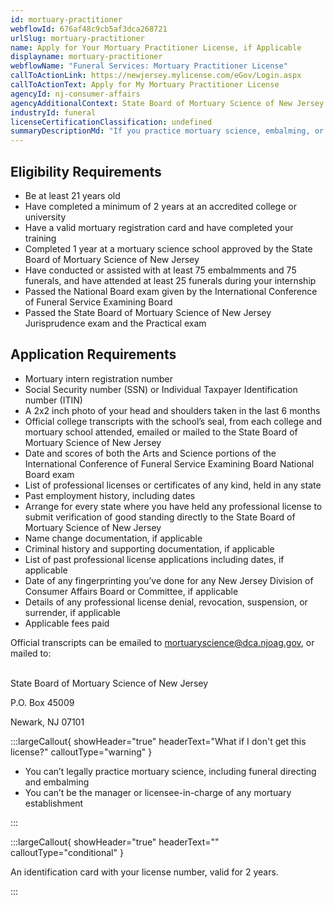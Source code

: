 ```yaml
---
id: mortuary-practitioner
webflowId: 676af48c9cb5af3dca268721
urlSlug: mortuary-practitioner
name: Apply for Your Mortuary Practitioner License, if Applicable
displayname: mortuary-practitioner
webflowName: "Funeral Services: Mortuary Practitioner License"
callToActionLink: https://newjersey.mylicense.com/eGov/Login.aspx
callToActionText: Apply for My Mortuary Practitioner License
agencyId: nj-consumer-affairs
agencyAdditionalContext: State Board of Mortuary Science of New Jersey
industryId: funeral
licenseCertificationClassification: undefined
summaryDescriptionMd: "If you practice mortuary science, embalming, or funeral directing, you need a mortuary practitioner license. If you are the manager or licensee-in-charge of a funeral home, you also need this license."
---
```


## Eligibility Requirements

- Be at least 21 years old
- Have completed a minimum of 2 years at an accredited college or university
- Have a valid mortuary registration card and have completed your training
- Completed 1 year at a mortuary science school approved by the State Board of Mortuary Science of New Jersey
- Have conducted or assisted with at least 75 embalmments and 75 funerals, and have attended at least 25 funerals during your internship
- Passed the National Board exam given by the International Conference of Funeral Service Examining Board
- Passed the State Board of Mortuary Science of New Jersey Jurisprudence exam and the Practical exam

## Application Requirements

- Mortuary intern registration number
- Social Security number (SSN) or Individual Taxpayer Identification number (ITIN)
- A 2x2 inch photo of your head and shoulders taken in the last 6 months
- Official college transcripts with the school’s seal, from each college and mortuary school attended, emailed or mailed to the State Board of Mortuary Science of New Jersey
- Date and scores of both the Arts and Science portions of the International Conference of Funeral Service Examining Board National Board exam
- List of professional licenses or certificates of any kind, held in any state
- Past employment history, including dates
- Arrange for every state where you have held any professional license to submit verification of good standing directly to the State Board of Mortuary Science of New Jersey
- Name change documentation, if applicable
- Criminal history and supporting documentation, if applicable
- List of past professional license applications including dates, if applicable
- Date of any fingerprinting you’ve done for any New Jersey Division of Consumer Affairs Board or Committee, if applicable
- Details of any professional license denial, revocation, suspension, or surrender, if applicable
- Applicable fees paid

Official transcripts can be emailed to [mortuaryscience@dca.njoag.gov](mailto:mortuaryscience@dca.njoag.gov), or mailed to:

\
State Board of Mortuary Science of New Jersey

P.O. Box 45009

Newark, NJ 07101

:::largeCallout{ showHeader="true" headerText="What if I don't get this license?" calloutType="warning" }

- You can’t legally practice mortuary science, including funeral directing and embalming
- You can’t be the manager or licensee-in-charge of any mortuary establishment

:::

:::largeCallout{ showHeader="true" headerText="" calloutType="conditional" }

An identification card with your license number, valid for 2 years.

:::
